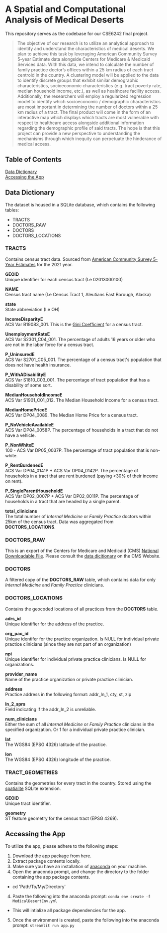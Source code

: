# A Spatial and Computational Analysis of Medical Deserts
This repository serves as the codebase for our CSE6242 final project.
>The objective of our research is to utilize an analytical approach to identify and understand the characteristics of medical deserts. We plan to achieve this task by leveraging American Community Survey 5-year Estimate data alongside Centers for Medicare & Medicaid Services data. With this data, we intend to calculate the number of family practice doctor’s offices within a 25 km radius of each tract centroid in the country. A clustering model will be applied to the data to identify discrete groups that exhibit similar demographic characteristics, socioeconomic characteristics (e.g. tract poverty rate, median household income, etc.), as well as healthcare facility access. Additionally, the researchers will employ a regularized regression model to identify which socioeconomic / demographic characteristics are most important in determining the number of doctors within a 25 km radius of a tract. The final product will come in the form of an interactive map which displays which tracts are most vulnerable with respect to healthcare access alongside additional information regarding the demographic profile of said tracts. The hope is that this project can provide a new perspective to understanding the mechanisms through which inequity can perpetuate the hinderance of medical access.

## Table of Contents
[Data Dictionary](#data-dictionary)  
[Accessing the App](#accessing-the-app)

## Data Dictionary
The dataset is housed in a SQLite database, which contains the following tables:

- TRACTS
- DOCTORS_RAW
- DOCTORS
- DOCTORS_LOCATIONS

### TRACTS
Contains census tract data. Sourced from [American Community Survey 5-Year Estimates](https://www.census.gov/data/developers/data-sets/acs-5year.html) for the 2021 year.

**GEOID**  
Unique identifier for each census tract (I.e 02013000100)

**NAME**  
Census tract name (I.e Census Tract 1, Aleutians East Borough, Alaska)

**state**  
State abbreviation (I.e OH)

**IncomeDisparityE**  
ACS Var B19083_001. This is the [Gini Coefficient](https://en.wikipedia.org/wiki/Gini_coefficient) for a census tract.

**UnemploymentRateE**  
ACS Var S2301_C04_001. The percentage of adults 16 years or older who are not in the labor force for a census tract.

**P_UninsuredE**  
ACS Var S2701_C05_001. The percentage of a census tract's population that does not have health insurance.

**P_WithADisabilityE**  
ACS Var S1810_C03_001. The percentage of tract population that has a disability of some sort.

**MedianHouseholdIncomeE**  
ACS Var S1901_C01_012. The Median Household Income for a census tract.

**MedianHomePriceE**  
ACS Var DP04_0089. The Median Home Price for a census tract. 

**P_NoVehicleAvailableE**  
ACS Var DP04_0058P. The percentage of households in a tract that do not have a vehicle.

**P_NonWhiteE**  
100 - ACS Var DP05_0037P. The percentage of tract population that is non-white.

**P_RentBurdenedE**  
ACS Var DP04_0141P + ACS Var DP04_0142P. The percentage of households in a tract that are rent burdened (paying >30% of their income on rent).

**P_SingleParentHouseholdE**  
ACS Var DP02_0007P + ACS Var DP02_0011P. The percentage of households in a tract that are headed by a single parent.

**total_clinicians**  
The total number of *Internal Medicine* or *Family Practice* doctors within 25km of the census tract. Data was aggregated from **DOCTORS_LOCATIONS**.

### DOCTORS_RAW  
This is an export of the Centers for Medicare and Medicaid (CMS) [National Downloadable File](https://data.cms.gov/provider-data/dataset/mj5m-pzi6). Please consult the [data dicitionary](https://data.cms.gov/provider-data/sites/default/files/data_dictionaries/physician/DOC_Data_Dictionary.pdf) on the CMS Website.

### DOCTORS
A filtered copy of the **DOCTORS_RAW** table, which contains data for only *Internal Medicine* and *Family Practice* clinicians.

### DOCTORS_LOCATIONS
Contains the geocoded locations of all practices from the **DOCTORS** table.

**adrs_id**  
Unique identifier for the address of the practice.

**org_pac_id**  
Unique identifer for the practice organization. Is NULL for individual private practice clinicians (since they are not part of an organization)

**npi**  
Unique identifier for individual private practice clinicians. Is NULL for organizations.

**provider_name**  
Name of the practice organization or private practice clinician.

**address**  
Practice address in the following format: addr_ln_1, cty, st, zip

**ln_2_sprs**  
Field indicating if the addr_ln_2 is unreliable.

**num_clinicians**  
Either the sum of all *Internal Medicine* or *Family Practice* clinicians in the specified organization. Or 1 for a individual private practice clinician.

**lat**  
The WGS84 (EPSG 4326) latitude of the practice.

**lon**  
The WGS84 (EPSG 4326) longitude of the practice.

### TRACT_GEOMETRIES
Contains the geometries for every tract in the country. Stored using the [spatialite](https://www.gaia-gis.it/fossil/libspatialite/index) SQLite extension.

**GEOID**  
Unique tract identifier.

**geometry**  
ST feature geometry for the census tract (EPSG 4269).

## Accessing the App
To utilize the app, please adhere to the following steps:

1. Download the app package from here.
2. Extract package contents locally.
2. Make sure you have an installation of [anaconda](https://anaconda.org/) on your machine.
3. Open the anaconda prompt, and change the directory to the folder containing the app package contents.
  * cd 'Path/To/My/Directory'
4. Paste the following into the anaconda prompt: `conda env create -f MedicalDesertEnv.yml`
  * This will intialize all package dependencies for the app.
5. Once the environment is created, paste the following into the anaconda prompt: `streamlit run app.py`

